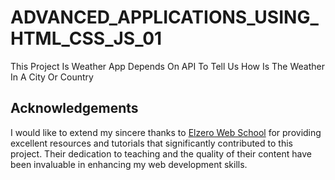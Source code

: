 # ADVANCED_APPLICATIONS_USING_HTML_CSS_JS_01
This Project Is Weather App Depends On API To Tell Us How Is The Weather In A City Or Country


## Acknowledgements

I would like to extend my sincere thanks to [Elzero Web School](https://elzero.org) for providing excellent resources and tutorials that significantly contributed to this project. Their dedication to teaching and the quality of their content have been invaluable in enhancing my web development skills.

